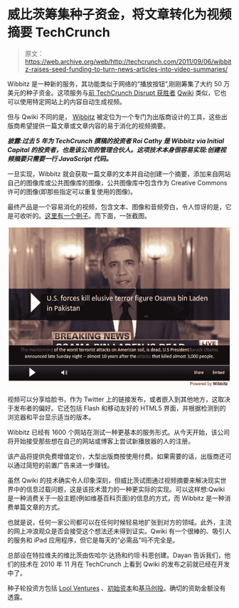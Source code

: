 # 威比茨筹集种子资金，将文章转化为视频摘要 TechCrunch

> 原文：<https://web.archive.org/web/http://techcrunch.com/2011/09/06/wibbitz-raises-seed-funding-to-turn-news-articles-into-video-summaries/>

Wibbitz 是一种新的服务，其功能类似于网络的“播放按钮”,刚刚筹集了大约 50 万美元的种子资金。这项服务与[前 TechCrunch Disrupt 获胜者](https://web.archive.org/web/20230203150016/https://techcrunch.com/2010/09/27/qwiki/) [Qwiki](https://web.archive.org/web/20230203150016/http://www.qwiki.com/) 类似，它也可以使用特定网站上的内容自动生成视频。

但与 Qwiki 不同的是， [Wibbitz](https://web.archive.org/web/20230203150016/http://www.wibbitz.com/) 被定位为一个专门为出版商设计的工具，这些出版商希望提供一篇文章或文章内容的易于消化的视频摘要。

***披露:过去 5 年为 TechCrunch 撰稿的投资者 Roi Cathy 是 Wibbitz via Initial Capital 的投资者，也是该公司的管理合伙人。这项技术本身很容易实现:创建视频摘要只需要一行 JavaScript 代码。***

一旦实现，Wibbitz 就会获取一篇文章的文本并自动创建一个摘要，添加来自网站自己的图像库或公共图像库的图像，公共图像库中包含作为 Creative Commons 许可的图像(即那些指定可以重复使用的图像)。

最终产品是一个容易消化的视频，包含文本、图像和音频旁白，令人惊讶的是，它是可收听的。[这里有一个例子](https://web.archive.org/web/20230203150016/http://cdn.wibbitz.com/LiveDemo/)。而下面，一张截图。

[![](img/107f02ef9512a9796a6033135c1769c4.png "Wibbitz_screenshot_2")](https://web.archive.org/web/20230203150016/http://cdn.wibbitz.com/LiveDemo/)

视频可以分享给脸书，作为 Twitter 上的链接发布，或者嵌入到其他地方，这取决于发布者的偏好。它还包括 Flash 和移动友好的 HTML5 界面，并根据检测到的浏览器和平台显示适当的版本。

Wibbitz 已经有 1600 个网站在测试一种更基本的服务形式。从今天开始，该公司将开始接受那些想在自己的网站或博客上尝试新播放器的人的注册。

该产品将提供免费增值定价，大型出版商按使用付费。如果需要的话，出版商还可以通过简短的前置广告来进一步赚钱。

虽然 Qwiki 的技术确实令人印象深刻，但威比茨试图通过视频摘要来解决现实世界中的信息过载问题，这是该技术潜力的一种更实际的实现。可以这样想:Qwiki 是一种消费关于一般主题(例如维基百科页面)的信息的方式，而 Wibbitz 是一种消费单篇文章的方式。

也就是说，任何一家公司都可以在任何时候轻易地扩张到对方的领域。此外，主流的网上冲浪观众是否会接受这个想法还未得到证实。Qwiki 有一个很棒的、吸引人的服务和 iPad 应用程序，但它是每天的“必需品”吗不完全是。

总部设在特拉维夫的维比茨由佐哈尔·达扬和约坦·科恩创建。Dayan 告诉我们，他们的技术在 2010 年 11 月在 TechCrunch 上看到 Qwiki 的发布之前就已经在开发中了。

种子轮投资方包括 [Lool Ventures](https://web.archive.org/web/20230203150016/http://lool.vc/) 、[初始资本](https://web.archive.org/web/20230203150016/http://www.initial.vc/)和[基马创投](https://web.archive.org/web/20230203150016/http://www.kimaventures.com/)。确切的资助金额没有透露。